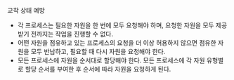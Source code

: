 교착 상태 예방

- 각 프로세스는 필요한 자원을 한 번에 모두 요청해야 하며, 
요청한 자원을 모두 제공받기 전까지는 작업을 진행할 수 없다.
- 어떤 자원을 점유하고 있는 프로세스의 요청을 더 이상 허용하지 않으면 점유한 자원을
모두 반납하고, 필요할 때 다시 자원을 요청해야 한다.
- 모든 프로세스에 자원을 순서대로 할당해야 한다. 모든 프로세스에 각 자원 유형별로 할당 순서를 부여한 후
순서에 따라 자원을 요청하게 된다.